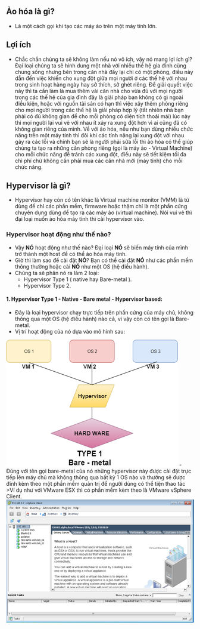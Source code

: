 ## Ảo hóa là gì?
- Là một cách gọi khi tạo các máy ảo trên một máy tính lớn.
## Lợi ích
- Chắc chắn chúng ta sẽ không làm nếu nó vô ích, vậy nó mang lợi ích gì? Đại loại chúng ta sẽ hình dung một nhà với nhiều thế hệ gia đình cùng chung sống nhưng bên trong căn nhà đấy lại chỉ có một phòng, điều này dẫn đến việc khiến cho xung đột giữa mọi người ở các thế hệ với nhau trong sinh hoạt hàng ngày hay sở thích, sở ghét riêng. Để giải quyết việc này thì ta cần làm là mua thêm vài căn nhà cho vừa đủ với mọi người trong các thế hệ của gia đình đây là giải pháp bạn không có gì ngoài điều kiện, hoặc với nguồn tài sản có hạn thì việc xây thêm phòng riêng cho mọi người trong các thế hệ là giải pháp hợp lý (tất nhiên nhà bạn phải có đủ không gian để cho mỗi phòng có diện tích thoải mái) lúc này thì mọi người lại vui vẻ với nhau ít xảy ra xung đột hơn vì ai cũng đã có không gian riêng của mình. Về với ảo hóa, nếu như bạn dùng nhiều chức năng trên một máy tính thì đôi khi các tính năng lại xung đột với nhau gây ra các lỗi và chính bạn sẽ là người phải sửa lỗi thì ảo hóa có thể giúp chúng ta tạo ra những căn phòng riêng (gọi là máy ảo - Virtual Machine) cho mỗi chức năng để tránh các xung đột, điều này sẽ tiết kiệm tối đa chi phí chứ không cần phải mua các căn nhà mới (máy tính) cho mỗi chức năng.
## Hypervisor là gì?
- Hypervisor hay còn có tên khác là Virtual machine monitor (VMM) là từ dùng để chỉ các phần mềm, firmware hoặc thậm chí là một phần cứng chuyên dụng dùng để tạo ra các máy ảo (virtual machine). Nói vui vẻ thì đại loại muốn ảo hóa máy tính thì cài hypervisor vào.
### Hypervisor hoạt động như thế nào?
- Vậy **NÓ** hoạt động như thế nào? Đại loại **NÓ** sẽ biến máy tính của mình trở thành một host để có thể ảo hóa máy tính.
- Giờ thì làm sao để cài đặt **NÓ**? Bạn có thể cài đặt **NÓ** như các phần mềm thông thường hoặc cài **NÓ** như một OS (hệ điều hành).
- Chúng ta sẽ phân nó ra làm 2 loại:
  - Hypervisor Type 1 ( native hay Bare-metal ).
  - Hypervisor Type 2.
#### 1. Hypervisor Type 1 - Native - Bare metal - Hypervisor based:
- Đây là loại hypervisor chạy trực tiếp trên phần cứng của máy chủ, không thông qua một OS (hệ điều hành) nào cả, vì vậy còn có tên gọi là Bare-metal.
- Vị trí hoạt động của nó dựa vào mô hình sau:
<img src = "https://github.com/toan207/VMware-note/blob/master/images/1%20-%20Hypervisor%20Type%201%20-%201.png">
- Đúng với tên gọi bare-metal của nó những hypervisor này được cài đặt trực tiếp lên máy chủ mà không thông qua bất kỳ 1 OS nào và thường sẽ được đính kèm theo một phần mềm quản trị để người dùng có thể tiện thao tác  
>Ví dụ như với VMware ESX thì có phần mềm kèm theo là VMware vSphere Client.  

<img src = "https://github.com/toan207/VMware-note/blob/master/images/1%20-%20Hypervisor%20Type%201%20-%202.png">

